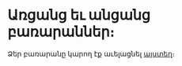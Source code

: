 # Առցանց եւ անցանց բառարաններ։

Ձեր բառարանը կարող էք աւելացնել [այստեղ](https://github.com/tigransimonyan/bararan-hay/blob/master/assets/scripts/index.js#L1)։
